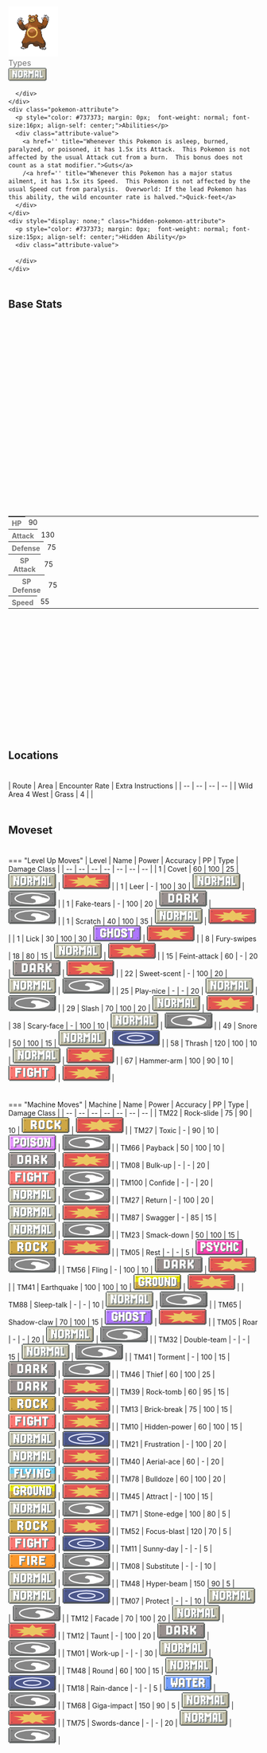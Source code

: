<div class="pokemon-attribute-container">
  <img src="../../img/pokemon/ursaring.png" width="100"/>

  <div style="display: grid; grid-template-rows: 1fr 1fr 1fr; row-gap: 0.5rem;">
    <div class="pokemon-attribute">
      <p style="color: #737373; margin: 0px; font-weight: normal; font-size: 16px; align-self: center;">Types</p>
      <div class="attribute-value" style="column-gap: 0.5rem;">
        <img src='../../img/types/normal.png' style='width: 77px; height: 26px;'/>
        
      </div>
    </div>
    <div class="pokemon-attribute">
      <p style="color: #737373; margin: 0px;  font-weight: normal; font-size:16px; align-self: center;">Abilities</p>
      <div class="attribute-value">
        <a href='' title="Whenever this Pokemon is asleep, burned, paralyzed, or poisoned, it has 1.5x its Attack.  This Pokemon is not affected by the usual Attack cut from a burn.  This bonus does not count as a stat modifier.">Guts</a>
        /<a href='' title="Whenever this Pokemon has a major status ailment, it has 1.5x its Speed.  This Pokemon is not affected by the usual Speed cut from paralysis.  Overworld: If the lead Pokemon has this ability, the wild encounter rate is halved.">Quick-feet</a>
      </div>
    </div>
    <div style="display: none;" class="hidden-pokemon-attribute">
      <p style="color: #737373; margin: 0px;  font-weight: normal; font-size:15px; align-self: center;">Hidden Ability</p>
      <div class="attribute-value">
        
      </div>
    </div>
  </div>
</div>

## Base Stats
<table style="width: 100%">
  <tbody style="width: 100%;">
    <tr style="display: flex; align-items: center;">
      <th style="color: #737373;" >HP</th>
      <td style="border-top: none; width: 70px">90</td>
      <td style="width: 100%; min-width: 450px; border-top: none;">
        <div style="width: 35%;" class="ranking-bar rank-4">
        </div>
      </td>
    </tr>
    <tr style="display: flex; align-items: center;">
      <th style="color: #737373;">Attack</th>
      <td style="border-top: none; width: 70px">130</td>
      <td style="width: 100%; min-width: 450px; border-top: none;">
        <div style="width: 50%;" class="ranking-bar rank-6">
        </div>
      </td>
    </tr>
    <tr style="display: flex; align-items: center;">
      <th style="color: #737373;">Defense</th>
      <td style="border-top: none; width: 70px">75</td>
      <td style="width: 100%; min-width: 450px; border-top: none;">
        <div style="width: 29%;" class="ranking-bar rank-3">
        </div>
      </td>
    </tr>
    <tr style="display: flex; align-items: center;">
      <th style="color: #737373;">SP Attack</th>
      <td style="border-top: none; width: 70px">75</td>
      <td style="width: 100%; min-width: 450px; border-top: none;">
        <div style="width: 29%;" class="ranking-bar rank-3">
        </div>
      </td>
    </tr>
    <tr style="display: flex; align-items: center;">
      <th style="color: #737373;">SP Defense</th>
      <td style="border-top: none; width: 70px">75</td>
      <td style="width: 100%; min-width: 450px; border-top: none;">
        <div style="width: 29%;" class="ranking-bar rank-3">
        </div>
      </td>
    </tr>
    <tr style="display: flex; align-items: center;">
      <th style="color: #737373;">Speed</th>
      <td style="border-top: none; width: 70px">55</td>
      <td style="width: 100%; min-width: 450px; border-top: none;">
        <div style="width: 21%;" class="ranking-bar rank-3">
        </div>
      </td>
    </tr>
  </tbody>
</table>



## Locations
| Route | Area | Encounter Rate | Extra Instructions |
        | -- | -- | -- | -- |
        	| Wild Area 4 West | Grass | 4 |  |

        

## Moveset

=== "Level Up Moves"
    | Level | Name | Power | Accuracy | PP | Type | Damage Class |
        | -- | -- | -- | -- | -- | -- | -- |
        	| 1 | Covet | 60 | 100 | 25 | ![normal](../img/types/normal.png) | ![physical](../img/types/physical.png) |
	| 1 | Leer | - | 100 | 30 | ![normal](../img/types/normal.png) | ![status](../img/types/status.png) |
	| 1 | Fake-tears | - | 100 | 20 | ![dark](../img/types/dark.png) | ![status](../img/types/status.png) |
	| 1 | Scratch | 40 | 100 | 35 | ![normal](../img/types/normal.png) | ![physical](../img/types/physical.png) |
	| 1 | Lick | 30 | 100 | 30 | ![ghost](../img/types/ghost.png) | ![physical](../img/types/physical.png) |
	| 8 | Fury-swipes | 18 | 80 | 15 | ![normal](../img/types/normal.png) | ![physical](../img/types/physical.png) |
	| 15 | Feint-attack | 60 | - | 20 | ![dark](../img/types/dark.png) | ![physical](../img/types/physical.png) |
	| 22 | Sweet-scent | - | 100 | 20 | ![normal](../img/types/normal.png) | ![status](../img/types/status.png) |
	| 25 | Play-nice | - | - | 20 | ![normal](../img/types/normal.png) | ![status](../img/types/status.png) |
	| 29 | Slash | 70 | 100 | 20 | ![normal](../img/types/normal.png) | ![physical](../img/types/physical.png) |
	| 38 | Scary-face | - | 100 | 10 | ![normal](../img/types/normal.png) | ![status](../img/types/status.png) |
	| 49 | Snore | 50 | 100 | 15 | ![normal](../img/types/normal.png) | ![special](../img/types/special.png) |
	| 58 | Thrash | 120 | 100 | 10 | ![normal](../img/types/normal.png) | ![physical](../img/types/physical.png) |
	| 67 | Hammer-arm | 100 | 90 | 10 | ![fighting](../img/types/fighting.png) | ![physical](../img/types/physical.png) |

        

=== "Machine Moves"
    | Machine | Name | Power | Accuracy | PP | Type | Damage Class |
        | -- | -- | -- | -- | -- | -- | -- |
        	| TM22 | Rock-slide | 75 | 90 | 10 | ![rock](../img/types/rock.png) | ![physical](../img/types/physical.png) |
	| TM27 | Toxic | - | 90 | 10 | ![poison](../img/types/poison.png) | ![status](../img/types/status.png) |
	| TM66 | Payback | 50 | 100 | 10 | ![dark](../img/types/dark.png) | ![physical](../img/types/physical.png) |
	| TM08 | Bulk-up | - | - | 20 | ![fighting](../img/types/fighting.png) | ![status](../img/types/status.png) |
	| TM100 | Confide | - | - | 20 | ![normal](../img/types/normal.png) | ![status](../img/types/status.png) |
	| TM27 | Return | - | 100 | 20 | ![normal](../img/types/normal.png) | ![physical](../img/types/physical.png) |
	| TM87 | Swagger | - | 85 | 15 | ![normal](../img/types/normal.png) | ![status](../img/types/status.png) |
	| TM23 | Smack-down | 50 | 100 | 15 | ![rock](../img/types/rock.png) | ![physical](../img/types/physical.png) |
	| TM05 | Rest | - | - | 5 | ![psychic](../img/types/psychic.png) | ![status](../img/types/status.png) |
	| TM56 | Fling | - | 100 | 10 | ![dark](../img/types/dark.png) | ![physical](../img/types/physical.png) |
	| TM41 | Earthquake | 100 | 100 | 10 | ![ground](../img/types/ground.png) | ![physical](../img/types/physical.png) |
	| TM88 | Sleep-talk | - | - | 10 | ![normal](../img/types/normal.png) | ![status](../img/types/status.png) |
	| TM65 | Shadow-claw | 70 | 100 | 15 | ![ghost](../img/types/ghost.png) | ![physical](../img/types/physical.png) |
	| TM05 | Roar | - | - | 20 | ![normal](../img/types/normal.png) | ![status](../img/types/status.png) |
	| TM32 | Double-team | - | - | 15 | ![normal](../img/types/normal.png) | ![status](../img/types/status.png) |
	| TM41 | Torment | - | 100 | 15 | ![dark](../img/types/dark.png) | ![status](../img/types/status.png) |
	| TM46 | Thief | 60 | 100 | 25 | ![dark](../img/types/dark.png) | ![physical](../img/types/physical.png) |
	| TM39 | Rock-tomb | 60 | 95 | 15 | ![rock](../img/types/rock.png) | ![physical](../img/types/physical.png) |
	| TM13 | Brick-break | 75 | 100 | 15 | ![fighting](../img/types/fighting.png) | ![physical](../img/types/physical.png) |
	| TM10 | Hidden-power | 60 | 100 | 15 | ![normal](../img/types/normal.png) | ![special](../img/types/special.png) |
	| TM21 | Frustration | - | 100 | 20 | ![normal](../img/types/normal.png) | ![physical](../img/types/physical.png) |
	| TM40 | Aerial-ace | 60 | - | 20 | ![flying](../img/types/flying.png) | ![physical](../img/types/physical.png) |
	| TM78 | Bulldoze | 60 | 100 | 20 | ![ground](../img/types/ground.png) | ![physical](../img/types/physical.png) |
	| TM45 | Attract | - | 100 | 15 | ![normal](../img/types/normal.png) | ![status](../img/types/status.png) |
	| TM71 | Stone-edge | 100 | 80 | 5 | ![rock](../img/types/rock.png) | ![physical](../img/types/physical.png) |
	| TM52 | Focus-blast | 120 | 70 | 5 | ![fighting](../img/types/fighting.png) | ![special](../img/types/special.png) |
	| TM11 | Sunny-day | - | - | 5 | ![fire](../img/types/fire.png) | ![status](../img/types/status.png) |
	| TM08 | Substitute | - | - | 10 | ![normal](../img/types/normal.png) | ![status](../img/types/status.png) |
	| TM48 | Hyper-beam | 150 | 90 | 5 | ![normal](../img/types/normal.png) | ![special](../img/types/special.png) |
	| TM07 | Protect | - | - | 10 | ![normal](../img/types/normal.png) | ![status](../img/types/status.png) |
	| TM12 | Facade | 70 | 100 | 20 | ![normal](../img/types/normal.png) | ![physical](../img/types/physical.png) |
	| TM12 | Taunt | - | 100 | 20 | ![dark](../img/types/dark.png) | ![status](../img/types/status.png) |
	| TM01 | Work-up | - | - | 30 | ![normal](../img/types/normal.png) | ![status](../img/types/status.png) |
	| TM48 | Round | 60 | 100 | 15 | ![normal](../img/types/normal.png) | ![special](../img/types/special.png) |
	| TM18 | Rain-dance | - | - | 5 | ![water](../img/types/water.png) | ![status](../img/types/status.png) |
	| TM68 | Giga-impact | 150 | 90 | 5 | ![normal](../img/types/normal.png) | ![physical](../img/types/physical.png) |
	| TM75 | Swords-dance | - | - | 20 | ![normal](../img/types/normal.png) | ![status](../img/types/status.png) |

        
